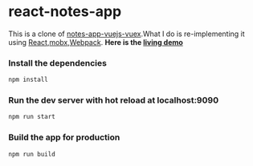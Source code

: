 react-notes-app
==========

This is a clone of [notes-app-vuejs-vuex](https://github.com/coligo-io/notes-app-vuejs-vuex).What I do is re-implementing it using [React](https://facebook.github.io/react/docs/getting-started.html),[mobx](https://github.com/mobxjs/mobx),[Webpack](https://webpack.github.io/).
**Here is the [living demo](https://pengfu.github.io/react-notes-app/)**

### Install the dependencies

```bash
npm install
```

### Run the dev server with hot reload at localhost:9090

```bash
npm run start
```

### Build the app for production

```bash
npm run build
```
